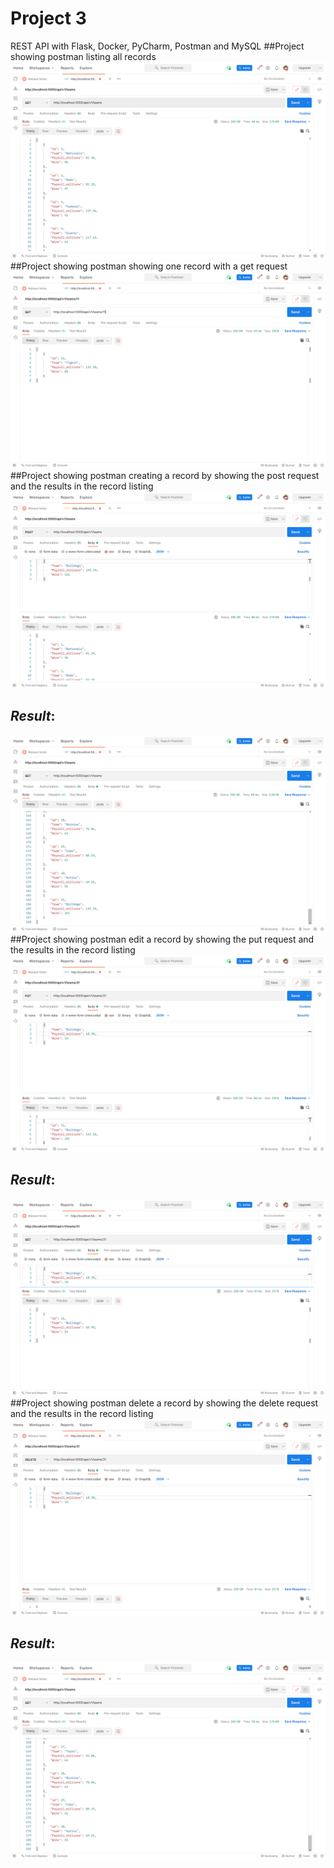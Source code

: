 # Project 3
REST API with Flask, Docker, PyCharm, Postman and MySQL
##Project showing postman listing all records
![postman_all_records](screenshots/postman_all_records.png)
##Project showing postman showing one record with a get request
![postman_one_record](screenshots/postman_one_record.png)
##Project showing postman creating a record by showing the post request and the results in the record listing
![postman_new_record](screenshots/postman_new_record.png)
## *Result*:
![postman_new_record1](screenshots/postman_new_record1.png)
##Project showing postman edit a record by showing the put request and the results in the record listing
![postman_edit_record](screenshots/postman_edit_record.png)
## *Result*:
![postman_edit_record1](screenshots/postman_edit_record1.png)
##Project showing postman delete a record by showing the delete request and the results in the record listing
![postman_delete_record](screenshots/postman_delete_record.png)
## *Result*:
![postman_deleted_record](screenshots/postman_deleted_record.png)
